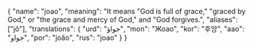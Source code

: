 {
    "name": "joao",
    "meaning": "It means \"God is full of grace,\" \"graced by God,\" or \"the grace and mercy of God,\" and \"God forgives.\",
    "aliases": ["jô"],
    "translations": {
        "urd": "جواؤ",
        "mon": "Жоао",
        "kor": "후앙",
        "aao": "جواو",
        "por": "joão",
        "rus": "joao"
    }
}
